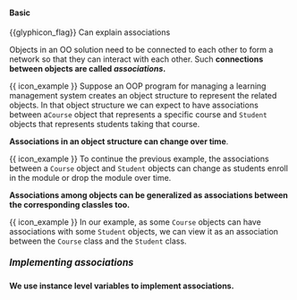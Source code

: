 <div id="title">

#### Basic

</div>

<span id="prereqs"></span>

<span id="outcomes">{{glyphicon_flag}} Can explain associations</span>

<div id="body">

Objects in an OO solution need to be connected to each other to form a network so that they can interact with each other. Such **connections between objects are called _associations_.**

<tip-box>

{{ icon_example }} Suppose an OOP program for managing a learning management system creates an object structure to represent the related objects. In that object structure we can expect to have associations between a`Course` object that represents a specific course and `Student` objects that represents students taking that course.

</tip-box>

**Associations in an object structure can change over time**.

<tip-box>

{{ icon_example }} To continue the previous example, the associations between a `Course` object and `Student` objects can change as students enroll in the module or drop the module over time.

</tip-box>

**Associations among objects can be generalized as associations between the corresponding classles too.**

<tip-box> 

{{ icon_example }} In our example, as some `Course` objects can have associations with some `Student` objects, we can view it as an association between the `Course` class and the `Student` class.

</tip-box>

##### <big>Implementing associations</big>

**We use instance level variables to implement associations.**

</div>

<div id="extras">
</div>